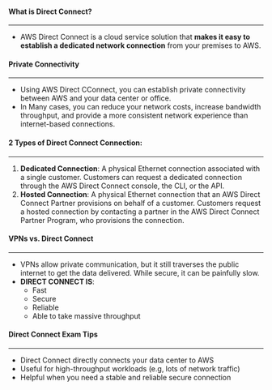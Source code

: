 #### What is Direct Connect?

___

* AWS Direct Connect is a cloud service solution that **makes it easy to establish a dedicated network connection** from
  your premises to AWS.

#### Private Connectivity

___

* Using AWS Direct CConnect, you can establish private connectivity between AWS and your data center or office.
* In Many cases, you can reduce your network costs, increase bandwidth throughput, and provide a more consistent network
  experience than internet-based connections.

#### 2 Types of Direct Connect Connection:

___

1. **Dedicated Connection**: A physical Ethernet connection associated with a single customer. Customers can request a
   dedicated connection through the AWS Direct Connect console, the CLI, or the API.
2. **Hosted Connection**: A physical Ethernet connection that an AWS Direct Connect Partner provisions on behalf of a
   customer. Customers request a hosted connection by contacting a partner in the AWS Direct Connect Partner Program,
   who provisions the connection.

#### VPNs vs. Direct Connect

___

* VPNs allow private communication, but it still traverses the public internet to get the data delivered. While secure,
  it can be painfully slow.
* **DIRECT CONNECT IS**:
    * Fast
    * Secure
    * Reliable
    * Able to take massive throughput

#### Direct Connect Exam Tips

___

* Direct Connect directly connects your data center to AWS
* Useful for high-throughput workloads (e.g, lots of network traffic)
* Helpful when you need a stable and reliable secure connection